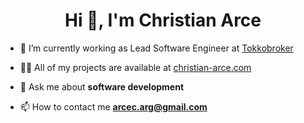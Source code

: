 <h1 align="center">Hi 👋, I'm Christian Arce</h1>

- 🔭 I’m currently working as Lead Software Engineer at [Tokkobroker](https://github.com/TokkoLabs)

- 👨‍💻 All of my projects are available at [christian-arce.com](christian-arce.com)

- 💬 Ask me about **software development**

- 📫 How to contact me **arcec.arg@gmail.com**

</p>
